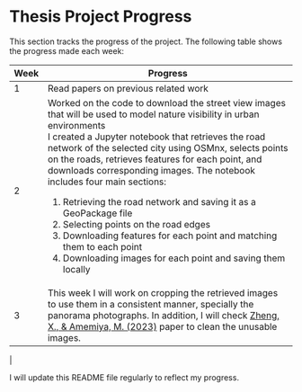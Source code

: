# Thesis Project Progress

This section tracks the progress of the project. The following table shows the progress made each week:

| Week | Progress |
|----------|----------|
| 1  | Read papers on previous related work  |
| 2  | Worked on the code to download the street view images that will be used to model nature visibility in urban environments<br>I created a Jupyter notebook that retrieves the road network of the selected city using OSMnx, selects points on the roads, retrieves features for each point, and downloads corresponding images. The notebook includes four main sections: <br><ol><li>Retrieving the road network and saving it as a GeoPackage file</li><li>Selecting points on the road edges</li><li>Downloading features for each point and matching them to each point</li><li>Downloading images for each point and saving them locally</li>|
| 3  | This week I will work on cropping the retrieved images to use them in a consistent manner, specially the panorama photographs. In addition, I will check [Zheng, X., & Amemiya, M. (2023)](https://www.mdpi.com/2220-9964/12/3/108) paper to clean the unusable images.
  |


I will update this README file regularly to reflect my progress.